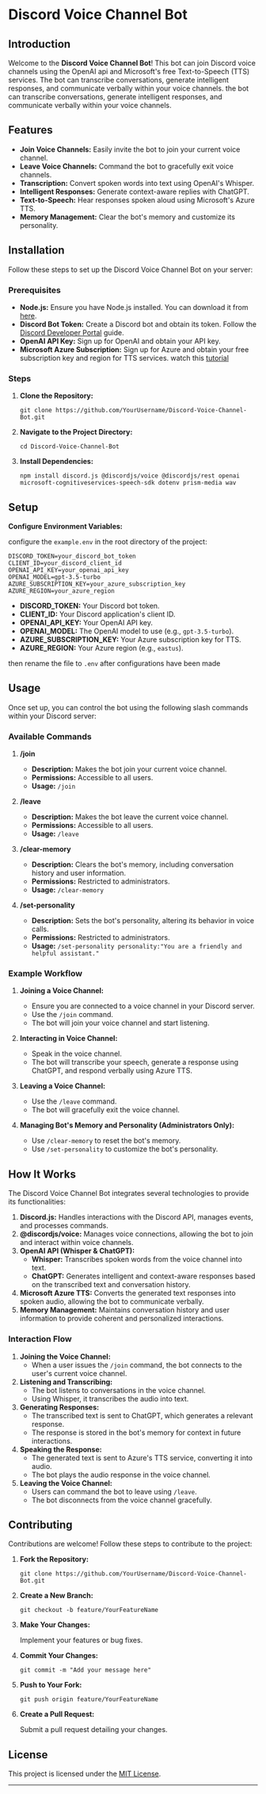 # Discord Voice Channel Bot

## Introduction

Welcome to the **Discord Voice Channel Bot**! This bot can join Discord voice channels using the OpenAI api and Microsoft's free Text-to-Speech (TTS) services. The bot can transcribe conversations, generate intelligent responses, and communicate verbally within your voice channels. the bot can transcribe conversations, generate intelligent responses, and communicate verbally within your voice channels.

## Features

- **Join Voice Channels:** Easily invite the bot to join your current voice channel.
- **Leave Voice Channels:** Command the bot to gracefully exit voice channels.
- **Transcription:** Convert spoken words into text using OpenAI's Whisper.
- **Intelligent Responses:** Generate context-aware replies with ChatGPT.
- **Text-to-Speech:** Hear responses spoken aloud using Microsoft's Azure TTS.
- **Memory Management:** Clear the bot's memory and customize its personality.

## Installation

Follow these steps to set up the Discord Voice Channel Bot on your server:

### Prerequisites

- **Node.js:** Ensure you have Node.js installed. You can download it from [here](https://nodejs.org/).
- **Discord Bot Token:** Create a Discord bot and obtain its token. Follow the [Discord Developer Portal](https://discord.com/developers/applications) guide.
- **OpenAI API Key:** Sign up for OpenAI and obtain your API key.
- **Microsoft Azure Subscription:** Sign up for Azure and obtain your free subscription key and region for TTS services. watch this [tutorial](https://www.youtube.com/watch?v=dl0amatX5zs)

### Steps

1. **Clone the Repository:**

   ```
   git clone https://github.com/YourUsername/Discord-Voice-Channel-Bot.git
   ```

2. **Navigate to the Project Directory:**

   ```
   cd Discord-Voice-Channel-Bot
   ```

3. **Install Dependencies:**

   ```
   npm install discord.js @discordjs/voice @discordjs/rest openai microsoft-cognitiveservices-speech-sdk dotenv prism-media wav
   ```

## Setup

**Configure Environment Variables:**

   configure the `example.env` in the root directory of the project:

   ```
   DISCORD_TOKEN=your_discord_bot_token
   CLIENT_ID=your_discord_client_id
   OPENAI_API_KEY=your_openai_api_key
   OPENAI_MODEL=gpt-3.5-turbo
   AZURE_SUBSCRIPTION_KEY=your_azure_subscription_key
   AZURE_REGION=your_azure_region
   ```

   - **DISCORD_TOKEN:** Your Discord bot token.
   - **CLIENT_ID:** Your Discord application's client ID.
   - **OPENAI_API_KEY:** Your OpenAI API key.
   - **OPENAI_MODEL:** The OpenAI model to use (e.g., `gpt-3.5-turbo`).
   - **AZURE_SUBSCRIPTION_KEY:** Your Azure subscription key for TTS.
   - **AZURE_REGION:** Your Azure region (e.g., `eastus`).

   then rename the file to `.env` after configurations have been made

## Usage

Once set up, you can control the bot using the following slash commands within your Discord server:

### Available Commands

1. **/join**
   - **Description:** Makes the bot join your current voice channel.
   - **Permissions:** Accessible to all users.
   - **Usage:** `/join`

2. **/leave**
   - **Description:** Makes the bot leave the current voice channel.
   - **Permissions:** Accessible to all users.
   - **Usage:** `/leave`

3. **/clear-memory**
   - **Description:** Clears the bot's memory, including conversation history and user information.
   - **Permissions:** Restricted to administrators.
   - **Usage:** `/clear-memory`

4. **/set-personality**
   - **Description:** Sets the bot's personality, altering its behavior in voice calls.
   - **Permissions:** Restricted to administrators.
   - **Usage:** `/set-personality personality:"You are a friendly and helpful assistant."`

### Example Workflow

1. **Joining a Voice Channel:**
   - Ensure you are connected to a voice channel in your Discord server.
   - Use the `/join` command.
   - The bot will join your voice channel and start listening.

2. **Interacting in Voice Channel:**
   - Speak in the voice channel.
   - The bot will transcribe your speech, generate a response using ChatGPT, and respond verbally using Azure TTS.

3. **Leaving a Voice Channel:**
   - Use the `/leave` command.
   - The bot will gracefully exit the voice channel.

4. **Managing Bot's Memory and Personality (Administrators Only):**
   - Use `/clear-memory` to reset the bot's memory.
   - Use `/set-personality` to customize the bot's personality.

## How It Works

The Discord Voice Channel Bot integrates several technologies to provide its functionalities:

1. **Discord.js:** Handles interactions with the Discord API, manages events, and processes commands.
2. **@discordjs/voice:** Manages voice connections, allowing the bot to join and interact within voice channels.
3. **OpenAI API (Whisper & ChatGPT):**
   - **Whisper:** Transcribes spoken words from the voice channel into text.
   - **ChatGPT:** Generates intelligent and context-aware responses based on the transcribed text and conversation history.
4. **Microsoft Azure TTS:** Converts the generated text responses into spoken audio, allowing the bot to communicate verbally.
5. **Memory Management:** Maintains conversation history and user information to provide coherent and personalized interactions.

### Interaction Flow

1. **Joining the Voice Channel:**
   - When a user issues the `/join` command, the bot connects to the user's current voice channel.
2. **Listening and Transcribing:**
   - The bot listens to conversations in the voice channel.
   - Using Whisper, it transcribes the audio into text.
3. **Generating Responses:**
   - The transcribed text is sent to ChatGPT, which generates a relevant response.
   - The response is stored in the bot's memory for context in future interactions.
4. **Speaking the Response:**
   - The generated text is sent to Azure's TTS service, converting it into audio.
   - The bot plays the audio response in the voice channel.
5. **Leaving the Voice Channel:**
   - Users can command the bot to leave using `/leave`.
   - The bot disconnects from the voice channel gracefully.

## Contributing

Contributions are welcome! Follow these steps to contribute to the project:

1. **Fork the Repository:**

   ```
   git clone https://github.com/YourUsername/Discord-Voice-Channel-Bot.git
   ```

2. **Create a New Branch:**

   ```
   git checkout -b feature/YourFeatureName
   ```

3. **Make Your Changes:**

   Implement your features or bug fixes.

4. **Commit Your Changes:**

   ```
   git commit -m "Add your message here"
   ```

5. **Push to Your Fork:**

   ```
   git push origin feature/YourFeatureName
   ```

6. **Create a Pull Request:**

   Submit a pull request detailing your changes.

## License

This project is licensed under the [MIT License](LICENSE).

---
